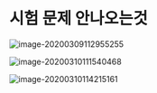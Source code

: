 # 시험 문제 안나오는것

![image-20200309112955255](C:\Users\user\AppData\Roaming\Typora\typora-user-images\image-20200309112955255.png)

![image-20200310111540468](C:\Users\user\AppData\Roaming\Typora\typora-user-images\image-20200310111540468.png)

![image-20200310114215161](C:\Users\user\AppData\Roaming\Typora\typora-user-images\image-20200310114215161.png)
